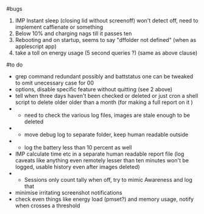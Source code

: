 #bugs
1. IMP Instant sleep (closing lid without screenoff) won't detect off, need to implement caffienate or something
2. Below 10% and charging nags till it passes ten
3. Rebooting and on startup, seems to say "dffolder not defined" (when as applescript app)
4. take a toll on energy usage (5 second queries ?) (same as above clause)

#to do
- grep command redundant possibly and battstatus one can be tweaked to omit unecessary case for 00
- options, disable specific feature without quitting (see 2 above)
- tell when three days haven't been checked or deleted or just cron a shell script to delete older 
	older than a month (for making a full report on it )
- - need to check the various log files, images are stale enough to be deleted
- - move debug log to separate folder, keep human readable outside
- - log the battery less than 10 percent as well
- IMP calculate time etc in a separate human readable report file (log caveats like anything even remotely lesser than ten minutes 
	won't be logged, usable history even after images deleted)
- - Sessions only count tally when off, try to mimic Awareness and log that
- minimise irritating screenshot notifications
- check even things like energy load (pmset?) and memory usage, notify when crosses a threshold
